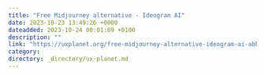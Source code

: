 ```yaml
---
title: "Free Midjourney alternative - Ideogram AI"
date: 2023-10-23 13:49:26 +0000
dateadded: 2023-10-24 00:01:09 +0100
description: ""
link: "https://uxplanet.org/free-midjourney-alternative-ideogram-ai-abb149e40f41?source=rss----819cc2aaeee0---4"
category:
directory: _directory/ux-planet.md
---
```


